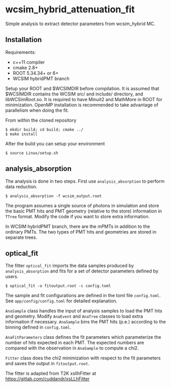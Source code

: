 # wcsim_hybrid_attenuation_fit

Simple analysis to extract detector parameters from wcsim_hybrid MC.

## Installation

Requirements:
- c++11 compiler
- cmake 2.8+
- ROOT 5.34.34+ or 6+
- WCSIM hybridPMT branch

Setup your ROOT and $WCSIMDIR before compilation. It is assumed that $WCSIMDIR contains the WCSIM src/ and include/ directory, and libWCSimRoot.so. It is required to have Minuit2 and MathMore in ROOT for minimization. OpenMP installation is recommended to take advantage of parallelism when doing the fit.

From within the cloned repository

```
$ mkdir build; cd build; cmake ../
$ make install
```

After the build you can setup your environment

```
$ source Linux/setup.sh
```
  
## analysis_absorption

The analysis is done in two steps. First use `analysis_absorption` to perform data reduction.

    $ analysis_absorption -f wcsim_output.root 

The program assumes a single source of photons in simulation and store the basic PMT hits and PMT geometry (relative to the store) information in `TTree` format. Modify the code if you want to store extra information.

In WCSIM hybridPMT branch, there are the mPMTs in addition to the ordinary PMTs. The two types of PMT hits and geometries are stored in separate trees.

## optical_fit

The fitter `optical_fit` imports the data samples produced by `analysis_absorption` and fits for a set of detector parameters defined by users.

    $ optical_fit -o fitoutput.root -c config.toml

The sample and fit configurations are defined in the toml file `config.toml`. See `app/config/config.toml` for detailed explanation.

`AnaSample` class handles the input of analysis samples to load the PMT hits and geometry. Modify `AnaEvent` and `AnaTree` classes to load extra information if necessary. `AnaSample` bins the PMT hits (p.e.) according to the binning defined in `config.toml`.

`AnaFitParameters` class defines the fit parameters which parameterize the number of hits expected in each PMT. The expected numbers are compared with the observation in `AnaSample` to compute a chi2.

`Fitter` class does the chi2 minimization with respect to the fit parameters and saves the output in `fitoutput.root`.

The fitter is adapted from T2K xsllhFitter at https://gitlab.com/cuddandr/xsLLhFitter
